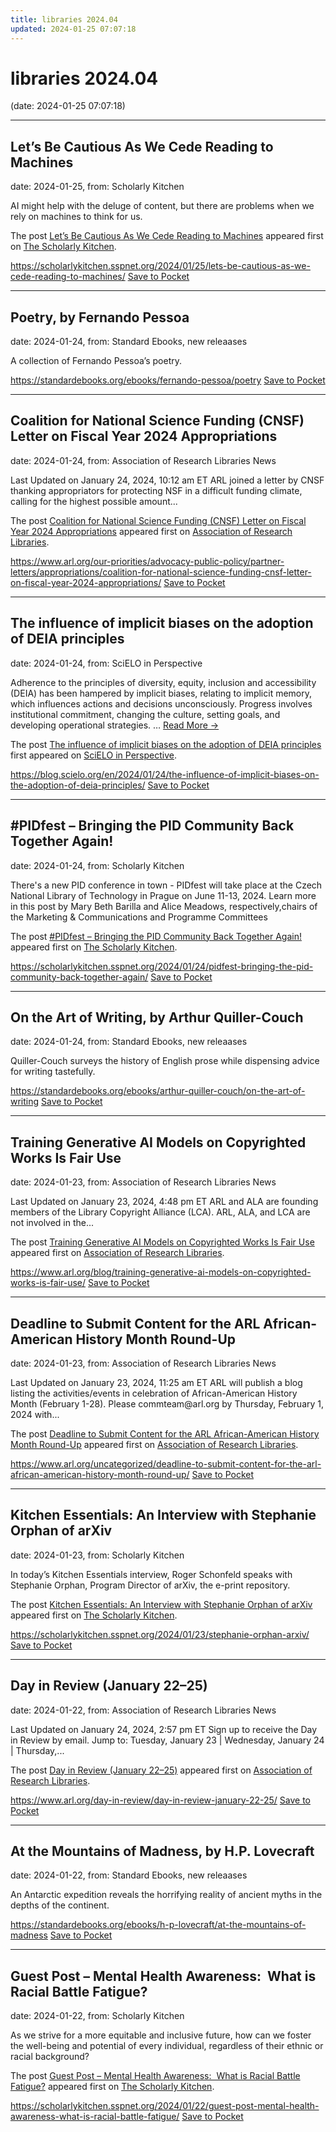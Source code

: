 ```yaml
---
title: libraries 2024.04
updated: 2024-01-25 07:07:18
---
```


# libraries 2024.04

(date: 2024-01-25 07:07:18)

---

## Let’s Be Cautious As We Cede Reading to Machines

date: 2024-01-25, from: Scholarly Kitchen

<p>AI might help with the deluge of content, but there are problems when we rely on machines to think for us.</p>
<p>The post <a href="https://scholarlykitchen.sspnet.org/2024/01/25/lets-be-cautious-as-we-cede-reading-to-machines/">Let’s Be Cautious As We Cede Reading to Machines</a> appeared first on <a href="https://scholarlykitchen.sspnet.org">The Scholarly Kitchen</a>.</p>


<span class="feed-item-link">
<a href="https://scholarlykitchen.sspnet.org/2024/01/25/lets-be-cautious-as-we-cede-reading-to-machines/">https://scholarlykitchen.sspnet.org/2024/01/25/lets-be-cautious-as-we-cede-reading-to-machines/</a> <a href="https://getpocket.com/save" class="pocket-btn" data-lang="en" data-save-url="https://scholarlykitchen.sspnet.org/2024/01/25/lets-be-cautious-as-we-cede-reading-to-machines/">Save to Pocket</a>
</span>

---

## Poetry, by Fernando Pessoa

date: 2024-01-24, from: Standard Ebooks, new releaases

A collection of Fernando Pessoa’s poetry.

<span class="feed-item-link">
<a href="https://standardebooks.org/ebooks/fernando-pessoa/poetry">https://standardebooks.org/ebooks/fernando-pessoa/poetry</a> <a href="https://getpocket.com/save" class="pocket-btn" data-lang="en" data-save-url="https://standardebooks.org/ebooks/fernando-pessoa/poetry">Save to Pocket</a>
</span>

---

## Coalition for National Science Funding (CNSF) Letter on Fiscal Year 2024 Appropriations

date: 2024-01-24, from: Association of Research Libraries News

<p>Last Updated on January 24, 2024, 10:12 am ET ARL joined a letter by CNSF thanking appropriators for protecting NSF in a difficult funding climate, calling for the highest possible amount...</p>
<p>The post <a href="https://www.arl.org/our-priorities/advocacy-public-policy/partner-letters/appropriations/coalition-for-national-science-funding-cnsf-letter-on-fiscal-year-2024-appropriations/">Coalition for National Science Funding (CNSF) Letter on Fiscal Year 2024 Appropriations</a> appeared first on <a href="https://www.arl.org">Association of Research Libraries</a>.</p>


<span class="feed-item-link">
<a href="https://www.arl.org/our-priorities/advocacy-public-policy/partner-letters/appropriations/coalition-for-national-science-funding-cnsf-letter-on-fiscal-year-2024-appropriations/">https://www.arl.org/our-priorities/advocacy-public-policy/partner-letters/appropriations/coalition-for-national-science-funding-cnsf-letter-on-fiscal-year-2024-appropriations/</a> <a href="https://getpocket.com/save" class="pocket-btn" data-lang="en" data-save-url="https://www.arl.org/our-priorities/advocacy-public-policy/partner-letters/appropriations/coalition-for-national-science-funding-cnsf-letter-on-fiscal-year-2024-appropriations/">Save to Pocket</a>
</span>

---

## The influence of implicit biases on the adoption of DEIA principles

date: 2024-01-24, from: SciELO in Perspective

<p>Adherence to the principles of diversity, equity, inclusion and accessibility (DEIA) has been hampered by implicit biases, relating to implicit memory, which influences actions and decisions unconsciously. Progress involves institutional commitment, changing the culture, setting goals, and developing operational strategies. <span class="ellipsis">&#8230;</span> <span class="more-link-wrap"><a href="https://blog.scielo.org/en/2024/01/24/the-influence-of-implicit-biases-on-the-adoption-of-deia-principles/" class="more-link"><span>Read More &#8594;</span></a></span></p>
<p>The post <a href="https://blog.scielo.org/en/2024/01/24/the-influence-of-implicit-biases-on-the-adoption-of-deia-principles/">The influence of implicit biases on the adoption of DEIA principles</a> first appeared on <a href="https://blog.scielo.org/en">SciELO in Perspective</a>.</p>

<span class="feed-item-link">
<a href="https://blog.scielo.org/en/2024/01/24/the-influence-of-implicit-biases-on-the-adoption-of-deia-principles/">https://blog.scielo.org/en/2024/01/24/the-influence-of-implicit-biases-on-the-adoption-of-deia-principles/</a> <a href="https://getpocket.com/save" class="pocket-btn" data-lang="en" data-save-url="https://blog.scielo.org/en/2024/01/24/the-influence-of-implicit-biases-on-the-adoption-of-deia-principles/">Save to Pocket</a>
</span>

---

## #PIDfest – Bringing the PID Community Back Together Again!

date: 2024-01-24, from: Scholarly Kitchen

<p>There's a new PID conference in town - PIDfest will take place at the Czech National Library of Technology in Prague on June 11-13, 2024. Learn more in this post by Mary Beth Barilla and Alice Meadows, respectively,chairs of the Marketing &#38; Communications and Programme Committees </p>
<p>The post <a href="https://scholarlykitchen.sspnet.org/2024/01/24/pidfest-bringing-the-pid-community-back-together-again/">#PIDfest &#8211; Bringing the PID Community Back Together Again!</a> appeared first on <a href="https://scholarlykitchen.sspnet.org">The Scholarly Kitchen</a>.</p>


<span class="feed-item-link">
<a href="https://scholarlykitchen.sspnet.org/2024/01/24/pidfest-bringing-the-pid-community-back-together-again/">https://scholarlykitchen.sspnet.org/2024/01/24/pidfest-bringing-the-pid-community-back-together-again/</a> <a href="https://getpocket.com/save" class="pocket-btn" data-lang="en" data-save-url="https://scholarlykitchen.sspnet.org/2024/01/24/pidfest-bringing-the-pid-community-back-together-again/">Save to Pocket</a>
</span>

---

## On the Art of Writing, by Arthur Quiller-Couch

date: 2024-01-24, from: Standard Ebooks, new releaases

Quiller-Couch surveys the history of English prose while dispensing advice for writing tastefully.

<span class="feed-item-link">
<a href="https://standardebooks.org/ebooks/arthur-quiller-couch/on-the-art-of-writing">https://standardebooks.org/ebooks/arthur-quiller-couch/on-the-art-of-writing</a> <a href="https://getpocket.com/save" class="pocket-btn" data-lang="en" data-save-url="https://standardebooks.org/ebooks/arthur-quiller-couch/on-the-art-of-writing">Save to Pocket</a>
</span>

---

## Training Generative AI Models on Copyrighted Works Is Fair Use

date: 2024-01-23, from: Association of Research Libraries News

<p>Last Updated on January 23, 2024, 4:48 pm ET ARL and ALA are founding members of the Library Copyright Alliance (LCA). ARL, ALA, and LCA are not involved in the...</p>
<p>The post <a href="https://www.arl.org/blog/training-generative-ai-models-on-copyrighted-works-is-fair-use/">Training Generative AI Models on Copyrighted Works Is Fair Use</a> appeared first on <a href="https://www.arl.org">Association of Research Libraries</a>.</p>


<span class="feed-item-link">
<a href="https://www.arl.org/blog/training-generative-ai-models-on-copyrighted-works-is-fair-use/">https://www.arl.org/blog/training-generative-ai-models-on-copyrighted-works-is-fair-use/</a> <a href="https://getpocket.com/save" class="pocket-btn" data-lang="en" data-save-url="https://www.arl.org/blog/training-generative-ai-models-on-copyrighted-works-is-fair-use/">Save to Pocket</a>
</span>

---

## Deadline to Submit Content for the ARL African-American History Month Round-Up

date: 2024-01-23, from: Association of Research Libraries News

<p>Last Updated on January 23, 2024, 11:25 am ET ARL will publish a blog listing the activities/events in celebration of African-American History Month (February 1-28). Please commteam@arl.org by Thursday, February 1, 2024 with...</p>
<p>The post <a href="https://www.arl.org/uncategorized/deadline-to-submit-content-for-the-arl-african-american-history-month-round-up/">Deadline to Submit Content for the ARL African-American History Month Round-Up</a> appeared first on <a href="https://www.arl.org">Association of Research Libraries</a>.</p>


<span class="feed-item-link">
<a href="https://www.arl.org/uncategorized/deadline-to-submit-content-for-the-arl-african-american-history-month-round-up/">https://www.arl.org/uncategorized/deadline-to-submit-content-for-the-arl-african-american-history-month-round-up/</a> <a href="https://getpocket.com/save" class="pocket-btn" data-lang="en" data-save-url="https://www.arl.org/uncategorized/deadline-to-submit-content-for-the-arl-african-american-history-month-round-up/">Save to Pocket</a>
</span>

---

## Kitchen Essentials: An Interview with Stephanie Orphan of arXiv

date: 2024-01-23, from: Scholarly Kitchen

<p>In today’s Kitchen Essentials interview, Roger Schonfeld speaks with Stephanie Orphan, Program Director of arXiv, the e-print repository.</p>
<p>The post <a href="https://scholarlykitchen.sspnet.org/2024/01/23/stephanie-orphan-arxiv/">Kitchen Essentials: An Interview with Stephanie Orphan of arXiv</a> appeared first on <a href="https://scholarlykitchen.sspnet.org">The Scholarly Kitchen</a>.</p>


<span class="feed-item-link">
<a href="https://scholarlykitchen.sspnet.org/2024/01/23/stephanie-orphan-arxiv/">https://scholarlykitchen.sspnet.org/2024/01/23/stephanie-orphan-arxiv/</a> <a href="https://getpocket.com/save" class="pocket-btn" data-lang="en" data-save-url="https://scholarlykitchen.sspnet.org/2024/01/23/stephanie-orphan-arxiv/">Save to Pocket</a>
</span>

---

## Day in Review (January 22–25)

date: 2024-01-22, from: Association of Research Libraries News

<p>Last Updated on January 24, 2024, 2:57 pm ET Sign up to receive the Day in Review by email. Jump to: Tuesday, January 23 &#124; Wednesday, January 24 &#124; Thursday,...</p>
<p>The post <a href="https://www.arl.org/day-in-review/day-in-review-january-22-25/">Day in Review (January 22–25)</a> appeared first on <a href="https://www.arl.org">Association of Research Libraries</a>.</p>


<span class="feed-item-link">
<a href="https://www.arl.org/day-in-review/day-in-review-january-22-25/">https://www.arl.org/day-in-review/day-in-review-january-22-25/</a> <a href="https://getpocket.com/save" class="pocket-btn" data-lang="en" data-save-url="https://www.arl.org/day-in-review/day-in-review-january-22-25/">Save to Pocket</a>
</span>

---

## At the Mountains of Madness, by H.P. Lovecraft

date: 2024-01-22, from: Standard Ebooks, new releaases

An Antarctic expedition reveals the horrifying reality of ancient myths in the depths of the continent.

<span class="feed-item-link">
<a href="https://standardebooks.org/ebooks/h-p-lovecraft/at-the-mountains-of-madness">https://standardebooks.org/ebooks/h-p-lovecraft/at-the-mountains-of-madness</a> <a href="https://getpocket.com/save" class="pocket-btn" data-lang="en" data-save-url="https://standardebooks.org/ebooks/h-p-lovecraft/at-the-mountains-of-madness">Save to Pocket</a>
</span>

---

## Guest Post – Mental Health Awareness:  What is Racial Battle Fatigue?

date: 2024-01-22, from: Scholarly Kitchen

<p>As we strive for a more equitable and inclusive future, how can we foster the well-being and potential of every individual, regardless of their ethnic or racial background?</p>
<p>The post <a href="https://scholarlykitchen.sspnet.org/2024/01/22/guest-post-mental-health-awareness-what-is-racial-battle-fatigue/">Guest Post – Mental Health Awareness:  What is Racial Battle Fatigue?</a> appeared first on <a href="https://scholarlykitchen.sspnet.org">The Scholarly Kitchen</a>.</p>


<span class="feed-item-link">
<a href="https://scholarlykitchen.sspnet.org/2024/01/22/guest-post-mental-health-awareness-what-is-racial-battle-fatigue/">https://scholarlykitchen.sspnet.org/2024/01/22/guest-post-mental-health-awareness-what-is-racial-battle-fatigue/</a> <a href="https://getpocket.com/save" class="pocket-btn" data-lang="en" data-save-url="https://scholarlykitchen.sspnet.org/2024/01/22/guest-post-mental-health-awareness-what-is-racial-battle-fatigue/">Save to Pocket</a>
</span>



<script type="text/javascript">!function(d,i){if(!d.getElementById(i)){var j=d.createElement("script");j.id=i;j.src="https://widgets.getpocket.com/v1/j/btn.js?v=1";var w=d.getElementById(i);d.body.appendChild(j);}}(document,"pocket-btn-js");</script>

